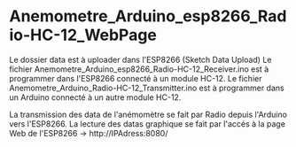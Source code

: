 # Anemometre_Arduino_esp8266_Radio-HC-12_WebPage

Le dossier data est à uploader dans l'ESP8266 (Sketch Data Upload)
Le fichier Anemometre_Arduino_esp8266_Radio-HC-12_Receiver.ino est à programmer dans l'ESP8266 connecté à un module HC-12.
Le fichier Anemometre_Arduino_Radio-HC-12_Transmitter.ino est à programmer dans un Arduino connecté à un autre module HC-12.

La transmission des data de l'anémomètre se fait par Radio depuis l'Arduino vers l'ESP8266.
La lecture des datas graphique se fait par l'accés à la page Web de l'ESP8266 -> http://IPAdress:8080/

